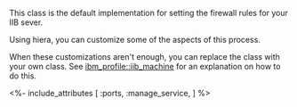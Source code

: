 This class is the default implementation for setting the firewall rules for your IIB sever.

Using hiera, you can customize some of the aspects of this process.

When these customizations aren't enough, you can replace the class with your own class. See [ibm_profile::iib_machine](./iib_machine.html) for an explanation on how to do this.

<%- include_attributes [
  :ports,
  :manage_service,
] %>
